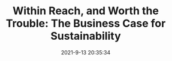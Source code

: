 ---
"title": "Within Reach, and Worth the Trouble: The Business Case for Sustainability"
"date": "2021-9-13 20:35:34"
"feed_name": "INDUSTRYWEEK"
"feed_website": "https://www.industryweek.com/"
"feed_rss": "https://www.industryweek.com/__rss/website-scheduled-content.xml?input=%7B%22sectionAlias%22%3A%22home%22%7D"
"link": "https://www.industryweek.com/leadership/corporate-responsibility/article/21175188/within-reach-and-worth-the-trouble-the-business-case-for-sustainability"
"file": "_posts/2705d99415a0e98715d63b9bdb8384b23127f3e1.md"
"accident": "0"
"drilling": "0"
---